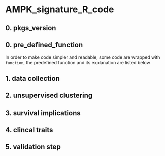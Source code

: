 # AMPK_signature_R_code
## 0. pkgs_version


## 0. pre_defined_function

In order to make code simpler and readable, some code are wrapped with `function`, the predefined function and its explanation are listed below

## 1. data collection


## 2. unsupervised clustering 


## 3. survival implications


## 4. clincal traits


## 5. validation step
